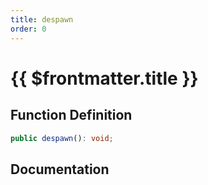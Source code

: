 ```yaml
---
title: despawn
order: 0
---
```


# {{ $frontmatter.title }}

## Function Definition

```ts
public despawn(): void;
```

## Documentation

<!--@include: ./parts/despawn.md-->
